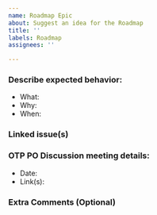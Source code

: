 ```yaml
---
name: Roadmap Epic
about: Suggest an idea for the Roadmap
title: ''
labels: Roadmap
assignees: ''

---
```


### Describe expected behavior:
- What: <!-- Clearly state what the desired changes or new features could look like. -->
- Why: <!-- Clearly state the effect/outcome of this change. -->
- When: <!-- Provide a timeline or timeframe for when these changes should be implemented, preferably on a quarterly basis (e.g., Y24 Q3). -->

### Linked issue(s)
<!-- Add a checkbox by typing “- [] ”. Then, link to an issue by typing “#” and searching for the issue by text or issue number, or create a new issue.  -->

### OTP PO Discussion meeting details:
- Date: <!-- Specify the date when the discussion meeting took place. -->
- Link(s): <!-- Provide a link or location where the discussion notes or details can be found. This could be a meeting link or another document. -->

### Extra Comments (Optional) 

